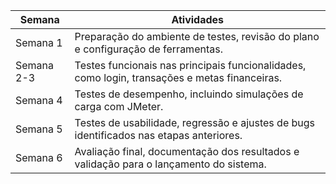 | Semana   | Atividades                                                                                     |
|----------|------------------------------------------------------------------------------------------------|
| Semana 1 | Preparação do ambiente de testes, revisão do plano e configuração de ferramentas.             |
| Semana 2-3 | Testes funcionais nas principais funcionalidades, como login, transações e metas financeiras. |
| Semana 4 | Testes de desempenho, incluindo simulações de carga com JMeter.                               |
| Semana 5 | Testes de usabilidade, regressão e ajustes de bugs identificados nas etapas anteriores.        |
| Semana 6 | Avaliação final, documentação dos resultados e validação para o lançamento do sistema.         |
